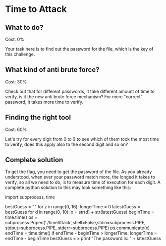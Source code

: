 Time to Attack
========

## What to do?

Cost: 0%

Your task here is to find out the password for the file, which is the key of this challenge.

## What kind of anti brute force?

Cost: 30%

Check out that for different passwords, it take different amount of time to verify, is it the new anti brute force mechanism?
For more "correct" password, it takes more time to verify.

## Finding the right tool

Cost: 60%

Let's try for every digit from 0 to 9 to see which of them took the most time to verify, does this apply also to the second digit and so on?


## Complete solution

To get the flag, you need to get the password of the file.
As you already understood, when ever your password match more, the longed it takes to verify, so all we need to do, is to measure time of execution for each digit.
A complete python solution to this may look something like this:

import subprocess, time

bestGuess = ""
for z in range(0, 16):
    longerTime = 0
    latestGuess = bestGuess
    for d in range(0, 10):
        x = str(d) + str(latestGuess)
        beginTime = time.time()
        ps = subprocess.Popen('./timeAttack',shell=False,stdin=subprocess.PIPE, stdout=subprocess.PIPE, stderr=subprocess.PIPE)
        ps.communicate(x)
        endTime = time.time()
        if endTime - beginTime > longerTime:
            longerTime = endTime - beginTime
            bestGuess = x
print "The password is: " + latestGuess
